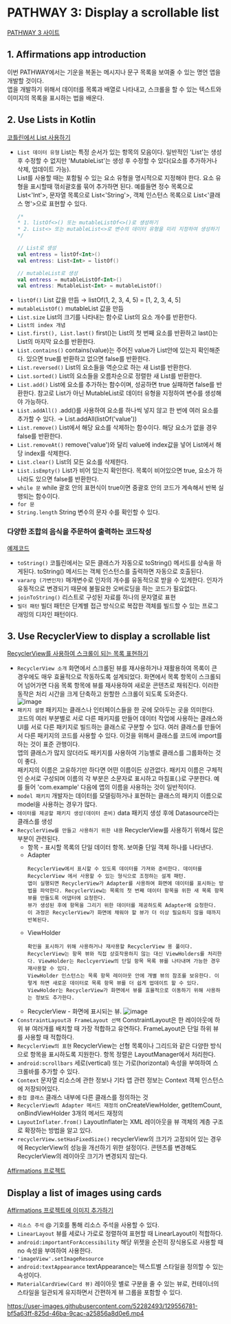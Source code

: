 # PATHWAY 3: Display a scrollable list
[PATHWAY 3 사이트](https://developer.android.com/courses/pathways/android-basics-kotlin-unit-2-pathway-3)

## 1. Affirmations app introduction
이번 PATHWAY에서는 기운을 복돋는 메시지나 문구 목록을 보여줄 수 있는 명언 앱을 개발할 것이다.</br>
앱을 개발하기 위해서 데이터를 목록과 배열로 나타내고, 스크롤을 할 수 있는 텍스트와 이미지의 목록을 표시하는 법을 배운다.

## 2. Use Lists in Kotlin
[코틀린에서 List 사용하기](https://developer.android.com/codelabs/basic-android-kotlin-training-lists?continue=https%3A%2F%2Fdeveloper.android.com%2Fcourses%2Fpathways%2Fandroid-basics-kotlin-unit-2-pathway-3%23codelab-https%3A%2F%2Fdeveloper.android.com%2Fcodelabs%2Fbasic-android-kotlin-training-lists#0)

- `List 데이터 유형` List는 특정 순서가 있는 항목의 모음이다. 일반적인 'List'는 생성 후 수정할 수 없지만 'MutableList'는 생성 후 수정할 수 있다(요소를 추가하거나 삭제, 업데이트 가능).</br>
List를 사용할 때는 포함될 수 있는 요소 유형을 명시적으로 지정해야 한다. 요소 유형을 표시할때 꺾쇠괄호롤 묶어 추가하면 된다. 예를들면 정수 목록으로 List<'Int'>, 문자열 목록으로 List<'String'>, 객체 인스턴스 목록으로 List<'클래스 명'>으로 표현할 수 있다.</br>
    ```kotlin
    /*
    * 1. listOf<>() 또는 mutableListOf<>()로 생성하기
    * 2. List<> 또는 mutableList<>로 변수의 데이터 유형을 미리 지정하여 생성하기
    */

    // List로 생성
    val entress = listOf<Int>()
    val entress: List<Int> = listOf()

    // mutableList로 생성
    val entress = mutableListOf<Int>()
    val entress: MutableList<Int> = mutableListOf()
    ```
- `listOf()` List 값을 만듬 → listOf(1, 2, 3, 4, 5) = [1, 2, 3, 4, 5]
- `mutableListOf()` mutableList 값을 만듬
- `List.size` List의 크기를 나타내는 함수로 List의 요소 개수를 반환한다.
- `List의 index 개념`
- `List.first(), List.last()` first()는 List의 첫 번째 요소를 반환하고 last()는 List의 마지막 요소를 반환한다.
- `List.contains()` contains(value)는 주어진 value가 List안에 있는지 확인해준다. 있으면 true를 반환하고 없으면 false를 반환한다.
- `List.reversed()` List의 요소들을 역순으로 하는 새 List를 반환한다.
- `List.sorted()`  List의 요소들을 오름차순으로 정렬한 새 List를 반환한다.
- `List.add()` List에 요소를 추가하는 함수이며, 성공하면 true 실패하면 false를 반환한다. 참고로 List가 아닌 MutableList로 데이터 유형을 지정하여 변수를 생성해야 가능하다.
- `List.addAll()` .add()를 사용하여 요소를 하나씩 넣지 않고 한 번에 여러 요소를 추가할 수 있다. → List.addAll(listOf('value'))
- `List.remove()` List에서 해당 요소를 삭제하는 함수이다. 해당 요소가 없을 경우 false를 반환한다.
- `List.removeAt()` remove('value')와 달리 value에 index값을 넣어 List에서 해당 index를 삭제한다.
- `List.clear()` List의 모든 요소를 삭제한다.
- `List.isEmpty()` List가 비어 있는지 확인한다. 목록이 비어있으면 true, 요소가 하나라도 있으면 false를 반환한다.
- `while 문` while 괄호 안의 표현식이 true이면 중괄호 안의 코드가 계속해서 반복 실행되는 함수이다.
- `for 문`
- `String.length` String 변수의 문자 수를 확인할 수 있다.

### 다양한 조합의 음식을 주문하여 출력하는 코드작성
[예제코드](https://github.com/OhGyong/Android_Study/tree/master/Android%20Kotlin%20Basics%20in%20Kotlin/Unit%202-%20Layouts/PATHWAY%203-Display%20a%20scrollable%20list/PATHWAY%203-2%20code)

- `toString()` 코틀린에서는 모든 클래스가 자동으로 toString() 메서드를 상속을 하게된다. toString() 메서드는 객체 인스턴스를 출력하면 자동으로 호출된다.
- `vararg (가변인자)` 매개변수로 인자의 개수를 유동적으로 받을 수 있게한다. 인자가 유동적으로 변경되기 때문에 불필요한 오버로딩을 하는 코드가 필요없다.
- `joinToString()` 리스트로 구성된 자료를 하나의 문자열로 표현
- `빌더 패턴` 빌더 패턴은 단계별 접근 방식으로 복잡한 객체를 빌드할 수 있는 프로그래밍의 디자인 패턴이다.

## 3. Use RecyclerView to display a scrollable list
[RecyclerView를 사용하여 스크롤이 되는 목록 표현하기](https://developer.android.com/codelabs/basic-android-kotlin-training-recyclerview-scrollable-list?continue=https%3A%2F%2Fdeveloper.android.com%2Fcourses%2Fpathways%2Fandroid-basics-kotlin-unit-2-pathway-3%23codelab-https%3A%2F%2Fdeveloper.android.com%2Fcodelabs%2Fbasic-android-kotlin-training-recyclerview-scrollable-list#0)

- `RecyclerView 소개` 화면에서 스크롤된 뷰를 재사용하거나 재활용하여 목록이 큰 경우에도 매우 효율적으로 작동하도록 설계되었다. 화면에서 목록 항목이 스크롤되어 넘어가면 다음 목록 항목에 뷰를 재사용하여 새로운 콘텐츠로 채워진다. 이러한 동작은 처리 시간을 크게 단축하고 원할한 스크롤이 되도록 도와준다.</br>
![image](https://user-images.githubusercontent.com/52282493/129466921-5643a3d0-6cb1-4c54-aa13-d5e995d9fa9d.png)
- `패키지 설명` 패키지는 클래스나 인터페이스들을 한 곳에 모아두는 곳을 의미한다.</br>
코드의 여러 부분별로 서로 다른 패키지를 만들어 데이터 작업에 사용하는 클래스와 UI를 서로 다른 패키지로 빌드하는 클래스로 구분할 수 있다. 여러 클래스를 만들어서 다른 패키지의 코드를 사용할 수 있다. 이것을 위해서 클래스를 코드에 import를 하는 것이 표준 관행이다.<br>
앱의 클래스가 많지 않더라도 패키지를 사용하여 기능별로 클래스를 그룹화하는 것이 좋다.</br>
패키지의 이름은 고유하기만 하다면 어떤 이름이든 상관없다. 패키지 이름은 구체적인 순서로 구성되며 이름의 각 부분은 소문자로 표시하고 마침표(.)로 구분한다. 예를 들어 'com.example' 다음에 앱의 이름을 사용하는 것이 일반적이다.
- `model 패키지` 개발자는 데이터를 모델링하거나 표현하는 클래스의 패키지 이름으로 model을 사용하는 경우가 많다.
- `데이터를 제공할 패키지 생성(데이터 준비)` data 패키지 생성 후에 Datasource라는 클래스를 생성
- `RecyclerView를 만들고 사용하기 위한 내용` RecyclerView를 사용하기 위해서 많은 부분이 관련된다.
    - 항목 - 표시할 목록의 단일 데이터 항목. 보여줄 단일 객체 하나를 나타낸다.
    - Adapter
        ```
        RecyclerView에서 표시할 수 있도록 데이터를 가져와 준비한다. 데이터를 RecyclerView 에서 사용할 수 있는 형식으로 조정하는 설계 패턴.
        앱이 실행되면 RecyclerView가 Adapter를 사용하여 화면에 데이터를 표시하는 방법을 파악한다. RecyclerView는 목록의 첫 번째 데이터 항목을 위한 새 목록 항목 뷰를 만들도록 어댑터에 요청한다.
        뷰가 생성된 후에 항목을 그리기 위한 데이터를 제공하도록 Adapter에 요청한다. 이 과정은 RecyclerView가 화면에 채워야 할 뷰가 더 이상 필요하지 않을 때까지 반복된다.
        ```
    - ViewHolder
        ```
        확인을 표시하기 위해 사용하거나 재사용할 RecyclerView 용 풀이다.
        RecyclerView는 항목 뷰와 직접 상호작용하지 않는 대신 ViewHolders를 처리한다. ViewHolder는 ReclcyerView의 단일 항목 목록 뷰를 나타내며 가능한 경우 재사용할 수 있다.
        ViewHolder 인스턴스는 목록 항목 레이아웃 안에 개별 뷰의 참조를 보유한다. 이렇게 하면 새로운 데이터로 목록 항목 뷰를 더 쉽게 업데이트 할 수 있다.
        ViewHolder는 RecyclerView가 화면에서 뷰를 효율적으로 이동하기 위해 사용하는 정보도 추가한다.
        ```
    - RecyclerView - 화면에 표시되는 뷰.
    ![image](https://user-images.githubusercontent.com/52282493/129467901-fbf0a98b-3f45-452e-add5-979be331326b.png)
- `ConstraintLayout과 FrameLayout 선택` ConstraintLayout은 한 레이아웃에 하위 뷰 여러개를 배치할 때 가장 적합하고 유연하다. FrameLayout은 단일 하위 뷰를 사용할 때 적합하다.
- `RecyclerView의 표현` RecyclerView는 선형 목록이나 그리드와 같은 다양한 방식으로 항목을 표시하도록 지원한다. 항목 정렬은 LayoutManager에서 처리한다.
- `android:scrollbars` 세로(vertical) 또는 가로(horizontal) 속성을 부여하여 스크롤바를 추가할 수 있다.
- `Context` 문자열 리소스에 관한 정보나 기타 앱 관련 정보는 Context 객체 인스턴스에 저장되어있다.
- `중첩 클래스` 클래스 내부에 다른 클래스를 정의하는 것
- `RecyclerView의 Adapter 메서드 재정의` onCreateViewHolder, getItemCount, onBindViewHolder 3개의 메서드 재정의
- `LayoutInflater.from()` LayoutInflater는 XML 레이아웃을 뷰 객체의 계층 구조로 확장하는 방법을 알고 있다.
- `recyclerView.setHasFixedSize()` recyclerView의 크기가 고정되어 있는 경우에 RecyclerView의 성능을 개선하기 위한 설정이다. 콘텐츠를 변경해도 RecyclerView의 레이아웃 크기가 변경되지 않는다.

[Affirmations 프로젝트](https://github.com/OhGyong/Android_Study/tree/master/Android%20Kotlin%20Basics%20in%20Kotlin/Unit%202-%20Layouts/PATHWAY%203-Display%20a%20scrollable%20list/Affirmations)


## Display a list of images using cards
[Affirmations 프로젝트에 이미지 추가하기](https://developer.android.com/codelabs/basic-android-kotlin-training-display-list-cards?continue=https%3A%2F%2Fdeveloper.android.com%2Fcourses%2Fpathways%2Fandroid-basics-kotlin-unit-2-pathway-3%23codelab-https%3A%2F%2Fdeveloper.android.com%2Fcodelabs%2Fbasic-android-kotlin-training-display-list-cards#0)

- `리소스 주석` @ 기호를 통해 리소스 주석을 사용할 수 있다.
- `LinearLayout` 뷰를 세로나 가로로 정렬하여 표현할 때 LinearLayout이 적합하다.
- `android:importantForAccessibility` 해당 위젯을 순전히 장식용도로 사용할 때 no 속성을 부여하여 사용한다.
- `'imageView'.setImageResource`
- `android:textAppearance` textAppearance는 텍스트별 스타일을 정의할 수 있는 속성이다.
- `MaterialCardView(Card 뷰)` 레이아웃 별로 구분을 줄 수 있는 뷰로, 컨테이너의 스타일을 일관되게 유지하면서 간편하게 뷰 그룹을 포함할 수 있다.

https://user-images.githubusercontent.com/52282493/129556781-bf5a63ff-825d-46ba-9cac-a25856a8d0e6.mp4